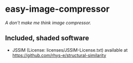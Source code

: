 # easy-image-compressor

*A don't make me think image compressor.*

## Included, shaded software
* JSSIM (License: licenses/JSSIM-License.txt) available at https://github.com/rhys-e/structural-similarity